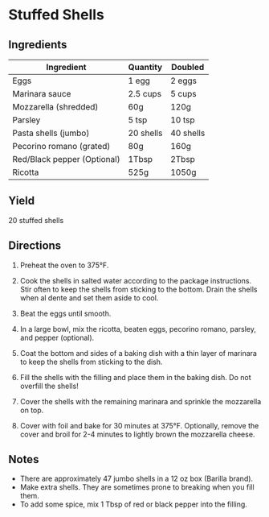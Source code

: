 # Stuffed Shells

## Ingredients

| Ingredient | Quantity | Doubled |
| --- | --- | --- |
| Eggs | 1 egg | 2 eggs |
| Marinara sauce | 2.5 cups | 5 cups |
| Mozzarella (shredded) | 60g | 120g |
| Parsley | 5 tsp | 10 tsp |
| Pasta shells (jumbo) | 20 shells | 40 shells |
| Pecorino romano (grated) | 80g | 160g |
| Red/Black pepper (Optional) | 1Tbsp | 2Tbsp |
| Ricotta | 525g | 1050g |


## Yield

20 stuffed shells


## Directions

1. Preheat the oven to 375°F.

2. Cook the shells in salted water according to the package instructions. Stir
   often to keep the shells from sticking to the bottom. Drain the shells when
   al dente and set them aside to cool.

3. Beat the eggs until smooth.

4. In a large bowl, mix the ricotta, beaten eggs, pecorino romano, parsley, and
   pepper (optional).

5. Coat the bottom and sides of a baking dish with a thin layer of marinara to
   keep the shells from sticking to the dish.

6. Fill the shells with the filling and place them in the baking dish. Do not
   overfill the shells!

7. Cover the shells with the remaining marinara and sprinkle the mozzarella on
   top.

8. Cover with foil and bake for 30 minutes at 375°F. Optionally, remove the
   cover and broil for 2-4 minutes to lightly brown the mozzarella cheese.

## Notes
- There are approximately 47 jumbo shells in a 12 oz box (Barilla brand).
- Make extra shells. They are sometimes prone to breaking when you fill them.
- To add some spice, mix 1 Tbsp of red or black pepper into the filling.
